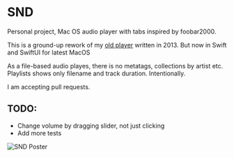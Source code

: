 # SND

Personal project, Mac OS audio player with tabs inspired by foobar2000.

This is a ground-up rework of my [old player](https://github.com/r-ss/SND.legacy) written in 2013.
But now in Swift and SwiftUI for latest MacOS

As a file-based audio playes, there is no metatags, collections by artist etc. Playlists shows only filename and track duration. Intentionally.

I am accepting pull requests.

## TODO:
- Change volume by dragging slider, not just clicking
- Add more tests


![SND Poster](https://media.ress.ws/snd_screenshot.png)
